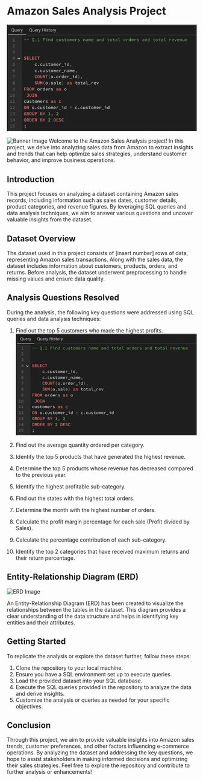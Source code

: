 # Amazon Sales Analysis Project
![](https://github.com/najirh/Amazon-Sales-Analysis-B3/blob/main/Amazon_B4Q1.png)

![Banner Image](insert_banner_image_link_here)
Welcome to the Amazon Sales Analysis project! In this project, we delve into analyzing sales
data from Amazon to extract insights and trends that can help optimize sales strategies,
understand customer behavior, and improve business operations.
## Introduction
This project focuses on analyzing a dataset containing Amazon sales records, including
information such as sales dates, customer details, product categories, and revenue figures. By
leveraging SQL queries and data analysis techniques, we aim to answer various questions and
uncover valuable insights from the dataset.
## Dataset Overview
The dataset used in this project consists of [insert number] rows of data, representing Amazon
sales transactions. Along with the sales data, the dataset includes information about customers,
products, orders, and returns. Before analysis, the dataset underwent preprocessing to handle
missing values and ensure data quality.
## Analysis Questions Resolved
During the analysis, the following key questions were addressed using SQL queries and data
analysis techniques:
1. Find out the top 5 customers who made the highest profits.
![Question 1 Answer](https://github.com/najirh/Amazon-Sales-Analysis-B3/blob/main/Amazon_B4Q1.png)
   
3. Find out the average quantity ordered per category.
4. Identify the top 5 products that have generated the highest revenue.
5. Determine the top 5 products whose revenue has decreased compared to the previous year.
6. Identify the highest profitable sub-category.
7. Find out the states with the highest total orders.
8. Determine the month with the highest number of orders.
9. Calculate the profit margin percentage for each sale (Profit divided by Sales).
10. Calculate the percentage contribution of each sub-category.
11. Identify the top 2 categories that have received maximum returns and their return
percentage.
## Entity-Relationship Diagram (ERD)
![ERD Image](insert_banner_image_link_here)

An Entity-Relationship Diagram (ERD) has been created to visualize the relationships between
the tables in the dataset. This diagram provides a clear understanding of the data structure and
helps in identifying key entities and their attributes.
## Getting Started
To replicate the analysis or explore the dataset further, follow these steps:
1. Clone the repository to your local machine.
2. Ensure you have a SQL environment set up to execute queries.
3. Load the provided dataset into your SQL database.
4. Execute the SQL queries provided in the repository to analyze the data and derive insights.
5. Customize the analysis or queries as needed for your specific objectives.
## Conclusion
Through this project, we aim to provide valuable insights into Amazon sales trends, customer
preferences, and other factors influencing e-commerce operations. By analyzing the dataset
and addressing the key questions, we hope to assist stakeholders in making informed decisions
and optimizing their sales strategies.
Feel free to explore the repository and contribute to further analysis or enhancements!
